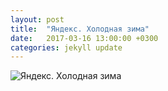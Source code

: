 ```yaml
---
layout: post
title:  "Яндекс. Холодная зима"
date:   2017-03-16 13:00:00 +0300
categories: jekyll update
---
```

![Яндекс. Холодная зима](http://datagraphics.github.io/_posts/Cold_winter-06.png "Визуализация статистики зимних температурных экстремумов для социальных сетей компании Яндекс")
